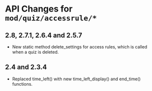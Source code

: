 # API Changes for `mod/quiz/accessrule/*`

## 2.8, 2.7.1, 2.6.4 and 2.5.7

- New static method delete_settings for access rules, which is called when a
  quiz is deleted.

## 2.4 and 2.3.4

- Replaced time_left() with new time_left_display() and end_time() functions.
